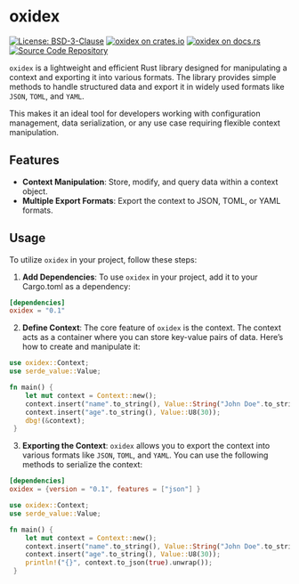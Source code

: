 # oxidex

[![License: BSD-3-Clause](https://img.shields.io/badge/license-BSD--3--Clause-blue)](./LICENSE)
[![oxidex on crates.io](https://img.shields.io/crates/v/oxidex)](https://crates.io/crates/oxidex)
[![oxidex on docs.rs](https://docs.rs/oxidex/badge.svg)](https://docs.rs/oxidex)
[![Source Code Repository](https://img.shields.io/badge/Code-On%20GitHub-blue?logo=GitHub)](https://github.com/cdumay/oxidex)

`oxidex` is a lightweight and efficient Rust library designed for manipulating a context and exporting it into various formats. The library
provides simple methods to handle structured data and export it in widely used formats like `JSON`, `TOML`, and `YAML`.

This makes it an ideal tool for developers working with configuration management, data serialization, or any use case requiring flexible
context manipulation.

## Features

* **Context Manipulation**: Store, modify, and query data within a context object.
* **Multiple Export Formats**: Export the context to JSON, TOML, or YAML formats.

## Usage

To utilize `oxidex` in your project, follow these steps:

1. **Add Dependencies**: To use `oxidex` in your project, add it to your Cargo.toml as a dependency:

```toml
[dependencies]
oxidex = "0.1"
```

2. **Define Context**: The core feature of `oxidex` is the context. The context acts as a container where you can store key-value pairs of data.
Here’s how to create and manipulate it:

```rust
use oxidex::Context;
use serde_value::Value;

fn main() {
    let mut context = Context::new();
    context.insert("name".to_string(), Value::String("John Doe".to_string()));
    context.insert("age".to_string(), Value::U8(30));
    dbg!(&context);
 }
```

3. **Exporting the Context**: `oxidex` allows you to export the context into various formats like `JSON`, `TOML`, and `YAML`. You can use the
following methods to serialize the context:

```toml
[dependencies]
oxidex = {version = "0.1", features = ["json"] }
```

```rust
use oxidex::Context;
use serde_value::Value;

fn main() {
    let mut context = Context::new();
    context.insert("name".to_string(), Value::String("John Doe".to_string()));
    context.insert("age".to_string(), Value::U8(30));
    println!("{}", context.to_json(true).unwrap());
 }
```
